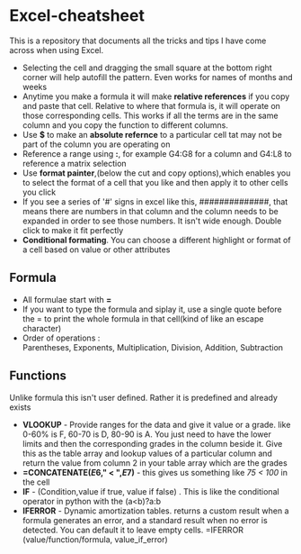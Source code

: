 # Excel-cheatsheet
This is a repository that documents all the tricks and tips I have come across when using Excel.

* Selecting the cell and dragging the small square at the bottom right corner will help autofill the pattern. Even works for names of months and weeks
* Anytime you make a formula it will make **relative references** if you copy and paste that cell. Relative to where that formula is, it will operate on those corresponding cells. This works if all the terms are in the same column and you copy the function to different columns.
* Use **$** to make an **absolute refernce** to a particular cell tat may not be part of the column you are operating on
* Reference a range using **:**, for example G4:G8 for a column and G4:L8 to reference a matrix selection
* Use **format painter**,(below the cut and copy options),which enables you to select the format of a cell that you like and then apply it to other cells you click
* If you see a series of '#' signs in excel like this, ##############, that means there are numbers in that column and the column needs to be expanded in order to see those numbers. It isn't wide enough. Double click to make it fit perfectly
* **Conditional formating**. You can choose a different highlight or format of a cell based on value or other attributes


## Formula

* All formulae start with **=**
* If you want to type the formula and siplay it, use a single quote before the = to print the whole formula in that cell(kind of like an escape character)
* Order of operations : Parentheses, Exponents, Multiplication, Division, Addition, Subtraction


## Functions

Unlike formula this isn't user defined. Rather it is predefined and already exists

* **VLOOKUP** - Provide ranges for the data and give it value or a grade. like 0-60% is F, 60-70 is D, 80-90 is A. You just need to have the lower limits and then the corresponding grades in the column beside it. Give this as the table array and lookup values of a particular column and return the value from column 2 in your table array which are the grades
* **=CONCATENATE($E$6," < ",$E$7)** - this gives us something like *75 < 100* in the cell
* **IF** - (Condition,value if true, value if false) . This is like the conditional operator in python with the (a<b)?a:b
* **IFERROR** - Dynamic amortization tables. returns a custom result when a formula generates an error, and a standard result when no error is detected. You can default it to leave empty cells. =IFERROR (value/function/formula, value_if_error)
